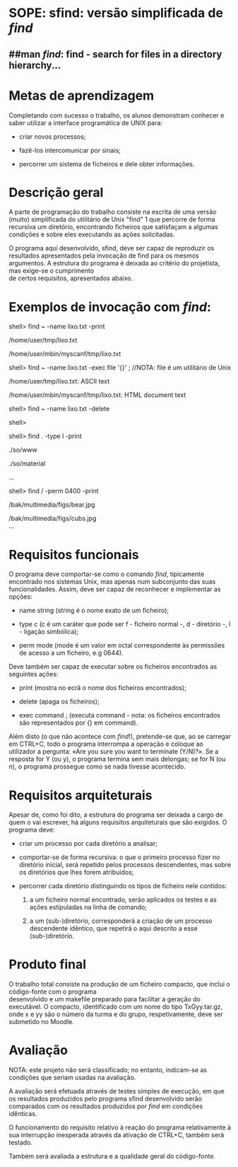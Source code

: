 # SOPE: sfind: versão simplificada de *find* 

##man *find*: find - search for files in a directory hierarchy...
---------------------------------------------------------------------------------------------------------------------------------


# Metas de aprendizagem 

Completando  com  sucesso  o  trabalho,  os  alunos  demonstram  conhecer  e  saber  utilizar  a  interface  programática de UNIX 
para: 

  -    criar novos processos; 
  
  -    fazê-los intercomunicar por sinais; 
  
  -    percorrer um sistema de ficheiros e dele obter informações. 


# Descrição geral 


A parte de programação do trabalho consiste na escrita de uma versão (muito) simplificada do utilitário de Unix "find" 1
que percorre de forma recursiva um diretório, encontrando ficheiros que satisfaçam a algumas condições e sobre eles executando as
ações solicitadas. 

O  programa  aqui  desenvolvido,  sfind,  deve  ser  capaz  de  reproduzir  os  resultados  apresentados  pela  invocação de find 
para os mesmos argumentos. A  estrutura  do  programa  é  deixada  ao  critério  do  projetista,  mas  exige-se  o  cumprimento  
de  certos  requisitos, apresentados abaixo. 

# Exemplos de invocação com *find*:

shell> find ~ -name lixo.txt -print

/home/user/tmp/lixo.txt

/home/user/mbin/myscanf/tmp/lixo.txt




shell> find ~ -name lixo.txt -exec file '{}' \;  //NOTA: file é um utilitário de Unix

/home/user/tmp/lixo.txt: ASCII text

/home/user/mbin/myscanf/tmp/lixo.txt: HTML document text  

shell> find ~ -name lixo.txt -delete

shell> 

shell> find . -type l -print

./so/www

./so/material

...


shell> find / -perm 0400 -print

/bak/multimedia/figs/bear.jpg

/bak/multimedia/figs/cubs.jpg  
...


# Requisitos funcionais 

O programa deve comportar-se como o comando *find*, tipicamente  encontrado  nos  sistemas  Unix,  mas  apenas num subconjunto
das suas funcionalidades. Assim, deve ser capaz de reconhecer e implementar as opções: 

- name string      (string é o nome exato de um ficheiro); 

- type c           (c é um caráter que pode ser f - ficheiro normal -, d - diretório -, l - ligação simbólica); 

- perm mode        (mode é um valor em octal correspondente às permissões de acesso a um ficheiro, e.g 0644). 


Deve também ser capaz de executar sobre os ficheiros encontrados as seguintes ações: 

- print            (mostra no ecrã o nome dos ficheiros encontrados); 

- delete           (apaga os ficheiros); 

- exec command ;   (executa command - nota: os ficheiros encontrados são representados por {} em command).


Além disto (o que não acontece com *find*!), pretende-se que, ao se carregar em CTRL+C, todo o programa interrompa a operação e
coloque ao utilizador a pergunta: «Are you sure you want to terminate (Y/N)?». Se a resposta for Y (ou y), o programa termina sem
mais delongas; se for N (ou n), o programa prossegue como se nada tivesse acontecido.  





# Requisitos arquiteturais 

Apesar de, como foi dito, a estrutura do programa ser deixada a cargo de quem o vai escrever, há alguns requisitos arquiteturais
que são exigidos. O programa deve: 

  -  criar um processo por cada diretório a analisar; 
  
  -  comportar-se de forma recursiva: o que o primeiro processo fizer no diretório inicial, será repetido pelos processos
      descendentes, mas sobre os diretórios que lhes forem atribuídos; 

  -  percorrer cada diretório distinguindo os tipos de ficheiro nele contidos: 
  
      1. a um ficheiro normal encontrado, serão aplicados os testes e as ações estipuladas na linha de comando; 
   
      2. a um (sub-)diretório, corresponderá a criação de um processo descendente idêntico, que repetirá o aqui descrito a esse
         (sub-)diretório. 





# Produto final

O  trabalho  total  consiste  na  produção  de  um  ficheiro  compacto,  que  inclui  o  código-fonte  com  o  programa  
desenvolvido e um makefile preparado para facilitar a geração do executável. O compacto, identificado com um nome do tipo
TxGyy.tar.gz, onde x e yy são o número da turma e do grupo, respetivamente, deve ser submetido no Moodle. 




# Avaliação 
NOTA:  este  projeto  não  será  classificado;  no  entanto,  indicam-se  as  condições  que  seriam  usadas  na  avaliação.  

A  avaliação  será  efetuada  através  de  testes  simples  de  execução,  em  que  os  resultados  produzidos  pelo  programa 
sfind  desenvolvido  serão  comparados  com  os  resultados  produzidos  por  *find* em  condições  idênticas.

O  funcionamento  do  requisito  relativo  à  reação  do  programa  relativamente  à  sua  interrupção  inesperada  através da
ativação de CTRL+C, também será testado. 

Também será avaliada a estrutura e a qualidade geral do código-fonte.
